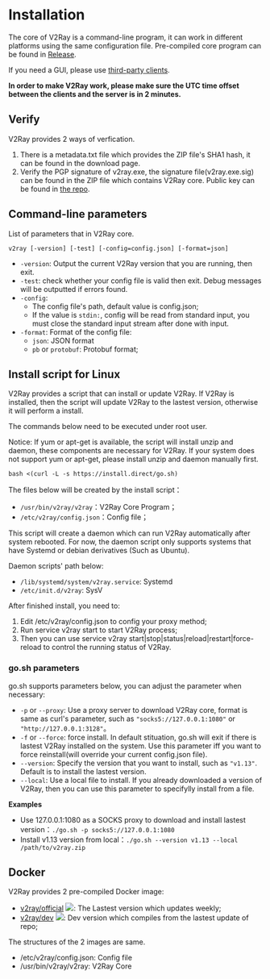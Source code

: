# Installation

The core of V2Ray is a command-line program, it can work in different platforms using the same configuration file. Pre-compiled core program can be found in [Release](https://github.com/v2ray/v2ray-core/releases).

If you need a GUI, please use [third-party clients](3rd_party.md).

**In order to make V2Ray work, please make sure the UTC time offset between the clients and the server is in 2 minutes.**

## Verify

V2Ray provides 2 ways of verfication.
1. There is a metadata.txt file which provides the ZIP file's SHA1 hash, it can be found in the download page.
2. Verify the PGP signature of v2ray.exe, the signature file(v2ray.exe.sig) can be found in the ZIP file which contains V2Ray core. Public key can be found in [the repo](https://raw.githubusercontent.com/v2ray/v2ray-core/master/tools/release/verify/official_release.asc).
## Command-line parameters

List of parameters that in V2Ray core.

```shell
v2ray [-version] [-test] [-config=config.json] [-format=json]
```

* `-version`: Output the current V2Ray version that you are running, then exit.
* `-test`: check whether your config file is valid then exit. Debug messages will be outputted if errors found.
* `-config`:
  * The config file's path, default value is config.json;
  * If the value is `stdin:`, config will be read from standard input, you must close the standard input stream after done with input.
* `-format`: Format of the config file:
  * `json`: JSON format
  * `pb` or `protobuf`: Protobuf format;

## Install script for Linux

V2Ray provides a script that can install or update V2Ray. If V2Ray is installed, then the script will update V2Ray to the lastest version, otherwise it will perform a install.

The commands below need to be executed under root user.

Notice: If yum or apt-get is available, the script will install unzip and daemon, these components are necessary for V2Ray. If your system does not support yum or apt-get, please install unzip and daemon manually first.

```shell
bash <(curl -L -s https://install.direct/go.sh)
```

The files below will be created by the install script：

* `/usr/bin/v2ray/v2ray`：V2Ray Core Program；
* `/etc/v2ray/config.json`：Config file；

This script will create a daemon which can run V2Ray automatically after system rebooted. For now, the daemon script only supports systems that have Systemd or debian derivatives (Such as Ubuntu).

Daemon scripts' path below:

* `/lib/systemd/system/v2ray.service`: Systemd
* `/etc/init.d/v2ray`: SysV

After finished install, you need to:

1. Edit /etc/v2ray/config.json to config your proxy method;
2. Run service v2ray start to start V2Ray process;
3. Then you can use service v2ray start|stop|status|reload|restart|force-reload to control the running status of V2Ray.

### go.sh parameters

go.sh supports parameters below, you can adjust the parameter when necessary:

* `-p` or `--proxy`: Use a proxy server to download V2Ray core, format is same as curl's parameter, such as `"socks5://127.0.0.1:1080"` or  `"http://127.0.0.1:3128"`。
* `-f` or `--force`: force install. In default stituation, go.sh will exit if there is lastest V2Ray installed on the system. Use this parameter iff you want to force reinstall(will override your current config.json file).
* `--version`: Specify the version that you want to install, such as `"v1.13"`. Default is to install the lastest version.
* `--local`: Use a local file to install. If you already downloaded a version of V2Ray, then you can use this parameter to specifylly install from a file.

**Examples**

* Use 127.0.0.1:1080 as a SOCKS proxy to download and install lastest version：```./go.sh -p socks5://127.0.0.1:1080```
* Install v1.13 version from local：```./go.sh --version v1.13 --local /path/to/v2ray.zip```

## Docker

V2Ray provides 2 pre-compiled Docker image:

* [v2ray/official](https://hub.docker.com/r/v2ray/official/) [![](https://images.microbadger.com/badges/image/v2ray/official.svg)](https://microbadger.com/images/v2ray/official): The Lastest version which updates weekly;
* [v2ray/dev](https://hub.docker.com/r/v2ray/dev/) [![](https://images.microbadger.com/badges/image/v2ray/dev.svg)](https://microbadger.com/images/v2ray/dev): Dev version which compiles from the lastest update of repo;

The structures of the 2 images are same.

* /etc/v2ray/config.json: Config file
* /usr/bin/v2ray/v2ray: V2Ray Core
